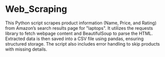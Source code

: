 # Web_Scraping

This Python script scrapes product information (Name, Price, and Rating) from Amazon’s search results page for "laptops". It utilizes the requests library to fetch webpage content and BeautifulSoup to parse the HTML. Extracted data is then saved into a CSV file using pandas, ensuring structured storage. The script also includes error handling to skip products with missing details.
